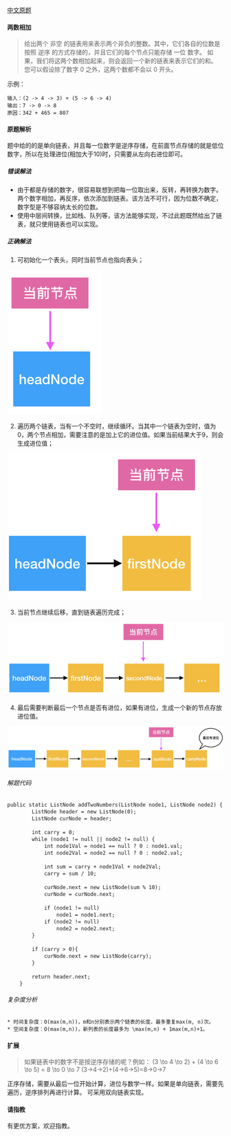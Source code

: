 [中文原题](https://leetcode-cn.com/problems/add-two-numbers/)
#### 两数相加
> 给出两个 非空 的链表用来表示两个非负的整数。其中，它们各自的位数是按照 逆序 的方式存储的，并且它们的每个节点只能存储 一位 数字。
  如果，我们将这两个数相加起来，则会返回一个新的链表来表示它们的和。
  您可以假设除了数字 0 之外，这两个数都不会以 0 开头。

示例：
```
输入：(2 -> 4 -> 3) + (5 -> 6 -> 4)
输出：7 -> 0 -> 8
原因：342 + 465 = 807
```

#### 原题解析
题中给的的是单向链表，并且每一位数字是逆序存储，在前面节点存储的就是低位数字，所以在处理进位(相加大于10)时，只需要从左向右进位即可。

##### 错误解法
* 由于都是存储的数字，很容易联想到把每一位取出来，反转，再转换为数字。两个数字相加，再反序，依次添加到链表。该方法不可行，因为位数不确定，数字型是不够容纳太长的位数。
* 使用中层间转换，比如栈、队列等，该方法能够实现，不过此题既然给出了链表，就只使用链表也可以实现。
    
##### 正确解法

1. 可初始化一个表头，同时当前节点也指向表头；

![image](https://github.com/IT-YuTang/leetcode-brush/blob/master/src/com/it/yutang/lc002/img/img1.png)

2. 遍历两个链表，当有一个不空时，继续循环。当其中一个链表为空时，值为0，两个节点相加，需要注意的是加上它的进位值。如果当前结果大于9，则会生成进位值；

![image](https://github.com/IT-YuTang/leetcode-brush/blob/master/src/com/it/yutang/lc002/img/img2.png)

3. 当前节点继续后移，直到链表遍历完成；

![image](https://github.com/IT-YuTang/leetcode-brush/blob/master/src/com/it/yutang/lc002/img/img3.png)

4. 最后需要判断最后一个节点是否有进位，如果有进位，生成一个新的节点存放进位值。

![image](https://github.com/IT-YuTang/leetcode-brush/blob/master/src/com/it/yutang/lc002/img/img4.png)


###### 解题代码
```
public static ListNode addTwoNumbers(ListNode node1, ListNode node2) {
        ListNode header = new ListNode(0);
        ListNode curNode = header;

        int carry = 0;
        while (node1 != null || node2 != null) {
            int node1Val = node1 == null ? 0 : node1.val;
            int node2Val = node2 == null ? 0 : node2.val;

            int sum = carry + node1Val + node2Val;
            carry = sum / 10;

            curNode.next = new ListNode(sum % 10);
            curNode = curNode.next;

            if (node1 != null)
                node1 = node1.next;
            if (node2 != null)
                node2 = node2.next;
        }

        if (carry > 0){
            curNode.next = new ListNode(carry);
        }

        return header.next;
    }
```

###### 复杂度分析
    * 时间复杂度：O(max(m,n))，m和n分别表示两个链表的长度，最多重复max(m, n)次。
    * 空间复杂度：O(max(m,n))，新列表的长度最多为 \max(m,n) + 1max(m,n)+1。

#### 扩展
> 如果链表中的数字不是按逆序存储的呢？例如：
> (3 \to 4 \to 2) + (4 \to 6 \to 5) = 8 \to 0 \to 7 (3→4→2)+(4→6→5)=8→0→7

正序存储，需要从最后一位开始计算，进位与数学一样。如果是单向链表，需要先遍历，逆序排列再进行计算。
可采用双向链表实现。

#### 请指教
有更优方案，欢迎指教。
